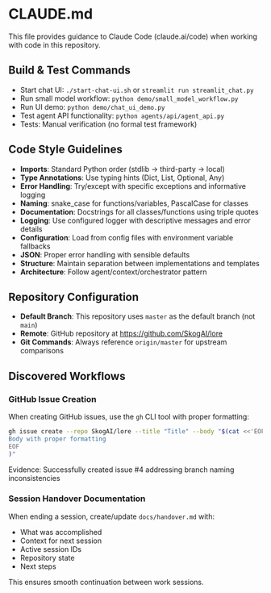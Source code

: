 # CLAUDE.md

This file provides guidance to Claude Code (claude.ai/code) when working with code in this repository.

## Build & Test Commands
- Start chat UI: `./start-chat-ui.sh` or `streamlit run streamlit_chat.py`
- Run small model workflow: `python demo/small_model_workflow.py`
- Run UI demo: `python demo/chat_ui_demo.py`
- Test agent API functionality: `python agents/api/agent_api.py`
- Tests: Manual verification (no formal test framework)

## Code Style Guidelines
- **Imports**: Standard Python order (stdlib → third-party → local)
- **Type Annotations**: Use typing hints (Dict, List, Optional, Any)
- **Error Handling**: Try/except with specific exceptions and informative logging
- **Naming**: snake_case for functions/variables, PascalCase for classes
- **Documentation**: Docstrings for all classes/functions using triple quotes
- **Logging**: Use configured logger with descriptive messages and error details
- **Configuration**: Load from config files with environment variable fallbacks
- **JSON**: Proper error handling with sensible defaults
- **Structure**: Maintain separation between implementations and templates
- **Architecture**: Follow agent/context/orchestrator pattern

## Repository Configuration
- **Default Branch**: This repository uses `master` as the default branch (not `main`)
- **Remote**: GitHub repository at https://github.com/SkogAI/lore
- **Git Commands**: Always reference `origin/master` for upstream comparisons

## Discovered Workflows

### GitHub Issue Creation
When creating GitHub issues, use the `gh` CLI tool with proper formatting:
```bash
gh issue create --repo SkogAI/lore --title "Title" --body "$(cat <<'EOF'
Body with proper formatting
EOF
)"
```
Evidence: Successfully created issue #4 addressing branch naming inconsistencies

### Session Handover Documentation
When ending a session, create/update `docs/handover.md` with:
- What was accomplished
- Context for next session
- Active session IDs
- Repository state
- Next steps

This ensures smooth continuation between work sessions.
